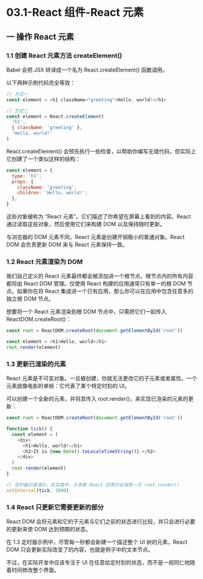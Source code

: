 # 03.1-React 组件-React 元素

## 一 操作 React 元素

### 1.1 创建 React 元素方法 createElement()

Babel 会把 JSX 转译成一个名为 React.createElement() 函数调用。

以下两种示例代码完全等效：

```js
// 方式一
const element = <h1 className="greeting">Hello, world!</h1>

// 方式二
const element = React.createElement(
  'h1',
  { className: 'greeting' },
  'Hello, world!'
)
```

React.createElement() 会预先执行一些检查，以帮助你编写无错代码，但实际上它创建了一个类似这样的结构：

```js
const element = {
  type: 'h1',
  props: {
    className: 'greeting',
    children: 'Hello, world!',
  },
}
```

这些对象被称为 “React 元素”。它们描述了你希望在屏幕上看到的内容。React 通过读取这些对象，然后使用它们来构建 DOM 以及保持随时更新。

与浏览器的 DOM 元素不同，React 元素是创建开销极小的普通对象。React DOM 会负责更新 DOM 来与 React 元素保持一致。

### 1.2 React 元素渲染为 DOM

我们自己定义的 React 元素最终都会被添加进一个根节点，根节点内的所有内容都将由 React DOM 管理。仅使用 React 构建的应用通常只有单一的根 DOM 节点。如果你在将 React 集成进一个已有应用，那么你可以在应用中包含任意多的独立根 DOM 节点。

想要将一个 React 元素渲染到根 DOM 节点中，只需把它们一起传入 ReactDOM.createRoot()：

```js
const root = ReactDOM.createRoot(document.getElementById('root'))

const element = <h1>Hello, world</h1>
root.render(element)
```

### 1.3 更新已渲染的元素

React 元素是不可变对象。一旦被创建，你就无法更改它的子元素或者属性。一个元素就像电影的单帧：它代表了某个特定时刻的 UI。

可以创建一个全新的元素，并将其传入 root.render()，来实现已渲染的元素的更新：

```js
const root = ReactDOM.createRoot(document.getElementById('root'))

function tick() {
  const element = (
    <div>
      <h1>Hello, world!</h1>
      <h2>It is {new Date().toLocaleTimeString()}.</h2>
    </div>
  )
  root.render(element)
}

// 定时器只是演示，在实践中，大多数 React 应用只会调用一次 root.render()
setInterval(tick, 1000)
```

### 1.4 React 只更新它需要更新的部分

React DOM 会将元素和它的子元素与它们之前的状态进行比较，并只会进行必要的更新来使 DOM 达到预期的状态。

在 1.3 定时器示例中，尽管每一秒都会新建一个描述整个 UI 树的元素，React DOM 只会更新实际改变了的内容，也就是例子中的文本节点。

不过，在实际开发中应该专注于 UI 在任意给定时刻的状态，而不是一视同仁地随着时间修改整个界面。
